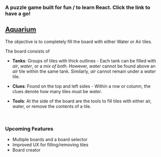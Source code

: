 ### A puzzle game built for fun / to learn React. Click the link to have a go!

## [Aquarium](https://aquarium.now.sh)

The objective is to completely fill the board with either Water or Air tiles.

The board consists of

- **Tanks**: Groups of tiles with thick outlines - Each tank can be filled with _air_, _water_, or a _mix of both_. However, _water_ cannot be found above an _air_ tile within the same tank. Similarly, _air_ cannot remain under a _water_ tile.

- **Clues**: Found on the top and left sides - Within a row or column, the clues denote how many tiles must be _water_.

- **Tools**: At the side of the board are the tools to fill tiles with either air, water, or remove the contents of a tile.

&nbsp;

### Upcoming Features

- Multiple boards and a board selector
- Improved UX for filling/removing tiles
- Board creator
